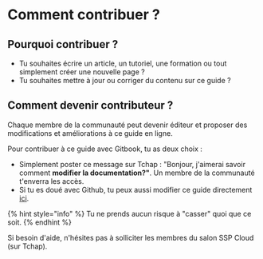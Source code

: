 # Comment contribuer ?

## Pourquoi contribuer ?

* Tu souhaites écrire un article, un tutoriel, une formation ou tout simplement créer une nouvelle page ?
* Tu souhaites mettre à jour ou corriger du contenu sur ce guide ?

## Comment devenir contributeur ?  <a id="comment-devenir-contributeur"></a>

Chaque membre de la communauté peut devenir éditeur et proposer des modifications et améliorations à ce guide en ligne.

Pour contribuer à ce guide avec Gitbook, tu as deux choix :

* Simplement poster ce message sur Tchap : "Bonjour, j'aimerai savoir comment **modifier la documentation?"**. Un membre de la communauté t'enverra les accès.
* Si tu es doué avec Github, tu peux aussi modifier ce guide directement [ici](https://github.com/InseeFrLab/docs.sspcloud.fr).

{% hint style="info" %}
Tu ne prends aucun risque à "casser" quoi que ce soit.
{% endhint %}

Si besoin d'aide, n'hésites pas à solliciter les membres du salon SSP Cloud \(sur Tchap\).



